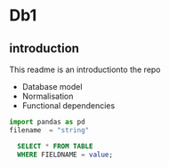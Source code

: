 # Db1

## introduction 
This readme is an introductionto the repo


- Database model
- Normalisation
- Functional dependencies

```py
import pandas as pd
filename  = "string"

```

```sql
  SELECT * FROM TABLE
  WHERE FIELDNAME = value;
```
